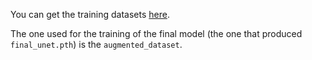 You can get the training datasets [here](https://drive.google.com/drive/folders/1iJobZW7g3ZYpGy5liyJC1xlxVRjsFFpq?usp=sharing).


The one used for the training of the final model (the one that produced `final_unet.pth`) is the `augmented_dataset`.


